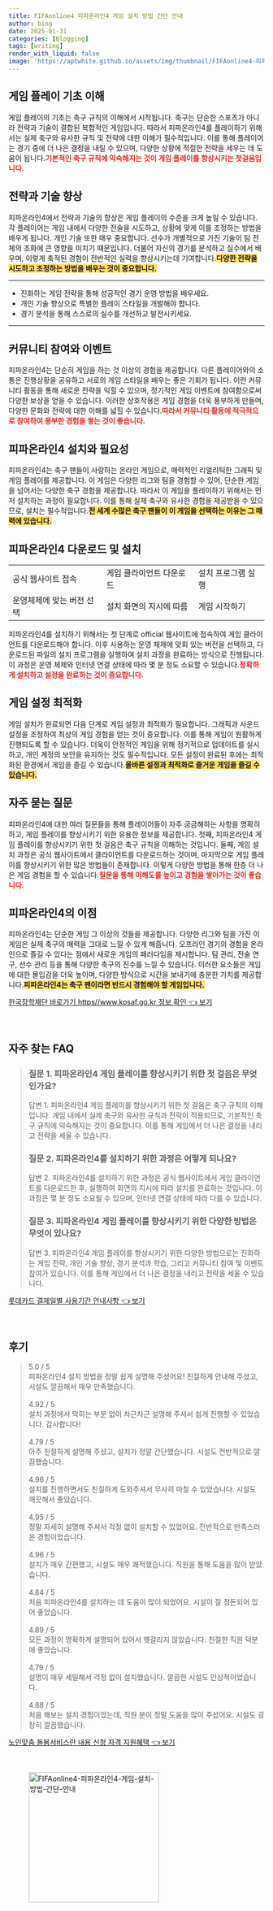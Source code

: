 ```yaml
---
title: FIFAonline4 피파온라인4 게임 설치 방법 간단 안내
author: bing
date: 2025-01-31
categories: [Blogging]
tags: [writing]
render_with_liquid: false
image: 'https://aptwhite.github.io/assets/img/thumbnail/FIFAonline4-피파온라인4-게임-설치-방법-간단-안내.webp'
---
```



<h2 id='게임 플레이 기초 이해'>게임 플레이 기초 이해</h2>

<p>게임 플레이의 기초는 축구 규칙의 이해에서 시작됩니다. 축구는 단순한 스포츠가 아니라 전략과 기술이 결합된 복합적인 게임입니다. 따라서 피파온라인4를 플레이하기 위해서는 실제 축구와 유사한 규칙 및 전략에 대한 이해가 필수적입니다. 이를 통해 플레이어는 경기 중에 더 나은 결정을 내릴 수 있으며, 다양한 상황에 적절한 전략을 세우는 데 도움이 됩니다.<b><span style="color: #ee2323;">기본적인 축구 규칙에 익숙해지는 것이 게임 플레이를 향상시키는 첫걸음입니다.</span></b></p>

<h2 id='전략과 기술 향상'>전략과 기술 향상</h2>

<p>피파온라인4에서 전략과 기술의 향상은 게임 플레이의 수준을 크게 높일 수 있습니다. 각 플레이어는 게임 내에서 다양한 전술을 시도하고, 상황에 맞게 이를 조정하는 방법을 배우게 됩니다. 개인 기술 또한 매우 중요합니다. 선수가 개별적으로 가진 기술이 팀 전체의 조화에 큰 영향을 미치기 때문입니다. 더불어 자신의 경기를 분석하고 실수에서 배우며, 이렇게 축적된 경험이 전반적인 실력을 향상시키는데 기여합니다.<b><span style="background-color: #ffe066;">다양한 전략을 시도하고 조정하는 방법을 배우는 것이 중요합니다.</span></b></p>

<hr />

<ul>
    <li>진화하는 게임 전략을 통해 성공적인 경기 운영 방법을 배우세요.</li>
    <li>개인 기술 향상으로 특별한 플레이 스타일을 개발해야 합니다.</li>
    <li>경기 분석을 통해 스스로의 실수를 개선하고 발전시키세요.</li>
</ul>

<hr />

<h2 id='커뮤니티 참여와 이벤트'>커뮤니티 참여와 이벤트</h2>

<p>피파온라인4는 단순히 게임을 하는 것 이상의 경험을 제공합니다. 다른 플레이어와의 소통은 진행상황을 공유하고 서로의 게임 스타일을 배우는 좋은 기회가 됩니다. 이런 커뮤니티 활동을 통해 새로운 전략을 익힐 수 있으며, 정기적인 게임 이벤트에 참여함으로써 다양한 보상을 얻을 수 있습니다. 이러한 상호작용은 게임 경험을 더욱 풍부하게 만들며, 다양한 문화와 전략에 대한 이해를 넓힐 수 있습니다.<b><span style="color: #ee2323;">따라서 커뮤니티 활동에 적극적으로 참여하여 풍부한 경험을 쌓는 것이 좋습니다.</span></b></p>

<h2 id='피파온라인4 설치와 필요성'>피파온라인4 설치와 필요성</h2>

<p>피파온라인4는 축구 팬들이 사랑하는 온라인 게임으로, 매력적인 리얼리틱한 그래픽 및 게임 플레이를 제공합니다. 이 게임은 다양한 리그와 팀을 경험할 수 있어, 단순한 게임을 넘어서는 다양한 축구 경험을 제공합니다. 따라서 이 게임을 플레이하기 위해서는 먼저 설치하는 과정이 필요합니다. 이를 통해 실제 축구와 유사한 경험을 제공받을 수 있으므로, 설치는 필수적입니다.<b><span style="background-color: #ffe066;">전 세계 수많은 축구 팬들이 이 게임을 선택하는 이유는 그 매력에 있습니다.</span></b></p>

<h2 id='피파온라인4 다운로드 및 설치'>피파온라인4 다운로드 및 설치</h2>

<table>
    <tr>
        <td>공식 웹사이트 접속</td>
        <td>게임 클라이언트 다운로드</td>
        <td>설치 프로그램 실행</td>
    </tr>
    <tr>
        <td>운영체제에 맞는 버전 선택</td>
        <td>설치 화면의 지시에 따름</td>
        <td>게임 시작하기</td>
    </tr>
</table>

<p>피파온라인4를 설치하기 위해서는 첫 단계로 official 웹사이트에 접속하여 게임 클라이언트를 다운로드해야 합니다. 이후 사용하는 운영 체제에 맞회 있는 버전을 선택하고, 다운로드된 파일의 설치 프로그램을 실행하여 설치 과정을 완료하는 방식으로 진행됩니다. 이 과정은 운영 체제와 인터넷 연결 상태에 따라 몇 분 정도 소요할 수 있습니다.<b><span style="color: #ee2323;">정확하게 설치하고 설정을 완료하는 것이 중요합니다.</span></b></p>

<h2 id='게임 설정 최적화'>게임 설정 최적화</h2>

<p>게임 설치가 완료되면 다음 단계로 게임 설정과 최적화가 필요합니다. 그래픽과 사운드 설정을 조정하여 최상의 게임 경험을 얻는 것이 중요합니다. 이를 통해 게임이 원활하게 진행되도록 할 수 있습니다. 더욱이 안정적인 게임을 위해 정기적으로 업데이트를 실시하고, 개인 계정의 보안을 유지하는 것도 필수적입니다. 모든 설정이 완료된 후에는 최적화된 환경에서 게임을 즐길 수 있습니다.<b><span style="background-color: #ffe066;">올바른 설정과 최적화로 즐거운 게임을 즐길 수 있습니다.</span></b></p>

<h2 id='자주 묻는 질문'>자주 묻는 질문</h2>

<p>피파온라인4에 대한 여러 질문들을 통해 플레이어들이 자주 궁금해하는 사항을 명확히 하고, 게임 플레이를 향상시키기 위한 유용한 정보를 제공합니다. 첫째, 피파온라인4 게임 플레이를 향상시키기 위한 첫 걸음은 축구 규칙을 이해하는 것입니다. 둘째, 게임 설치 과정은 공식 웹사이트에서 클라이언트를 다운로드하는 것이며, 마지막으로 게임 플레이를 향상시키기 위한 많은 방법들이 존재합니다. 이렇게 다양한 방법을 통해 한층 더 나은 게임 경험을 할 수 있습니다.<b><span style="color: #ee2323;">질문을 통해 이해도를 높이고 경험을 쌓아가는 것이 좋습니다.</span></b></p>

<h2 id='피파온라인4의 이점'>피파온라인4의 이점</h2>

<p>피파온라인4는 단순한 게임 그 이상의 것들을 제공합니다. 다양한 리그와 팀을 가진 이 게임은 실제 축구의 매력을 그대로 느낄 수 있게 해줍니다. 오프라인 경기의 경험을 온라인으로 즐길 수 있다는 점에서 새로운 게임의 패러다임을 제시합니다. 팀 관리, 전술 연구, 선수 관리 등을 통해 다양한 축구의 진수를 느낄 수 있습니다. 이러한 요소들은 게임에 대한 몰입감을 더욱 높이며, 다양한 방식으로 시간을 보내기에 충분한 가치를 제공합니다.<b><span style="background-color: #ffe066;">피파온라인4는 축구 팬이라면 반드시 경험해야 할 게임입니다.</span></b></p>


<p><a class="click-button" title="한국장학재단 바로가기 https//www.kosaf.go.kr 정보 확인" href="https://aptwhite.github.io/posts/%ED%95%9C%EA%B5%AD%EC%9E%A5%ED%95%99%EC%9E%AC%EB%8B%A8-%EB%B0%94%EB%A1%9C%EA%B0%80%EA%B8%B0-httpswww.kosaf.go.kr-%EC%A0%95%EB%B3%B4-%ED%99%95%EC%9D%B8/" rel="dofollow">한국장학재단 바로가기 https//www.kosaf.go.kr 정보 확인 👈 보기</a></p><br>
<h2 id='자주_찾는_FAQ'>자주 찾는 FAQ</h2>
<div itemscope="" itemtype="https://schema.org/FAQPage"> 
<blockquote> 
<div itemscope="" itemprop="mainEntity" itemtype="https://schema.org/Question"> 
<h3 itemprop="name">질문 1. 피파온라인4 게임 플레이를 향상시키기 위한 첫 걸음은 무엇인가요?</h3> 
<div itemscope="" itemprop="acceptedAnswer" itemtype="https://schema.org/Answer"> 
<span itemprop="text"> 
<p>답변 1. 피파온라인4 게임 플레이를 향상시키기 위한 첫 걸음은 축구 규칙의 이해입니다. 게임 내에서 실제 축구와 유사한 규칙과 전략이 적용되므로, 기본적인 축구 규칙에 익숙해지는 것이 중요합니다. 이를 통해 게임에서 더 나은 결정을 내리고 전략을 세울 수 있습니다.</p> 
</span> 
</div> 
</div> 

<div itemscope="" itemprop="mainEntity" itemtype="https://schema.org/Question"> 
<h3 itemprop="name">질문 2. 피파온라인4를 설치하기 위한 과정은 어떻게 되나요?</h3> 
<div itemscope="" itemprop="acceptedAnswer" itemtype="https://schema.org/Answer"> 
<span itemprop="text"> 
<p>답변 2. 피파온라인4를 설치하기 위한 과정은 공식 웹사이트에서 게임 클라이언트를 다운로드한 후, 실행하여 화면의 지시에 따라 설치를 완료하는 것입니다. 이 과정은 몇 분 정도 소요될 수 있으며, 인터넷 연결 상태에 따라 다를 수 있습니다.</p> 
</span> 
</div> 
</div> 

<div itemscope="" itemprop="mainEntity" itemtype="https://schema.org/Question"> 
<h3 itemprop="name">질문 3. 피파온라인4 게임 플레이를 향상시키기 위한 다양한 방법은 무엇이 있나요?</h3> 
<div itemscope="" itemprop="acceptedAnswer" itemtype="https://schema.org/Answer"> 
<span itemprop="text"> 
<p>답변 3. 피파온라인4 게임 플레이를 향상시키기 위한 다양한 방법으로는 진화하는 게임 전략, 개인 기술 향상, 경기 분석과 학습, 그리고 커뮤니티 참여 및 이벤트 참여가 있습니다. 이를 통해 게임에서 더 나은 결정을 내리고 전략을 세울 수 있습니다.</p> 
</span> 
</div> 
</div> 
</blockquote> 
</div>
<p><a class="click-button" title="롯데카드 결제일별 사용기간 안내사항" href="https://aptwhite.github.io/posts/%EB%A1%AF%EB%8D%B0%EC%B9%B4%EB%93%9C-%EA%B2%B0%EC%A0%9C%EC%9D%BC%EB%B3%84-%EC%82%AC%EC%9A%A9%EA%B8%B0%EA%B0%84-%EC%95%88%EB%82%B4%EC%82%AC%ED%95%AD/" rel="dofollow">롯데카드 결제일별 사용기간 안내사항 👈 보기</a></p><br>
<h2 id='후기'>후기</h2>
<div itemscope itemtype="https://schema.org/Product">
  <blockquote>
  <div itemprop="review" itemscope itemtype="https://schema.org/Review">
      <div itemprop="reviewRating" itemscope itemtype="https://schema.org/Rating"> <span itemprop="ratingValue">5.0</span> / <span itemprop="bestRating">5</span> </div>
      <span itemprop="reviewBody">피파온라인4 설치 방법을 정말 쉽게 설명해 주셨어요! 친절하게 안내해 주셨고, 시설도 깔끔해서 매우 만족했습니다.</span>
  </div>
  <br>
  <div itemprop="review" itemscope itemtype="https://schema.org/Review">
      <div itemprop="reviewRating" itemscope itemtype="https://schema.org/Rating"> <span itemprop="ratingValue">4.92</span> / <span itemprop="bestRating">5</span> </div>
      <span itemprop="reviewBody">설치 과정에서 막히는 부분 없이 차근차근 설명해 주셔서 쉽게 진행할 수 있었습니다. 감사합니다!</span>
  </div>
  <br>
  <div itemprop="review" itemscope itemtype="https://schema.org/Review">
      <div itemprop="reviewRating" itemscope itemtype="https://schema.org/Rating"> <span itemprop="ratingValue">4.79</span> / <span itemprop="bestRating">5</span> </div>
      <span itemprop="reviewBody">아주 친절하게 설명해 주셨고, 설치가 정말 간단했습니다. 시설도 전반적으로 깔끔했습니다.</span>
  </div>
  <br>
  <div itemprop="review" itemscope itemtype="https://schema.org/Review">
      <div itemprop="reviewRating" itemscope itemtype="https://schema.org/Rating"> <span itemprop="ratingValue">4.96</span> / <span itemprop="bestRating">5</span> </div>
      <span itemprop="reviewBody">설치를 진행하면서도 친절하게 도와주셔서 무사히 마칠 수 있었습니다. 시설도 깨끗해서 좋았습니다.</span>
  </div>
  <br>
  <div itemprop="review" itemscope itemtype="https://schema.org/Review">
      <div itemprop="reviewRating" itemscope itemtype="https://schema.org/Rating"> <span itemprop="ratingValue">4.95</span> / <span itemprop="bestRating">5</span> </div>
      <span itemprop="reviewBody">정말 자세히 설명해 주셔서 걱정 없이 설치할 수 있었어요. 전반적으로 만족스러운 경험이었습니다.</span>
  </div>
  <br>
  <div itemprop="review" itemscope itemtype="https://schema.org/Review">
      <div itemprop="reviewRating" itemscope itemtype="https://schema.org/Rating"> <span itemprop="ratingValue">4.96</span> / <span itemprop="bestRating">5</span> </div>
      <span itemprop="reviewBody">설치가 매우 간편했고, 시설도 매우 쾌적했습니다. 직원을 통해 도움을 많이 받았습니다.</span>
  </div>
  <br>
  <div itemprop="review" itemscope itemtype="https://schema.org/Review">
      <div itemprop="reviewRating" itemscope itemtype="https://schema.org/Rating"> <span itemprop="ratingValue">4.84</span> / <span itemprop="bestRating">5</span> </div>
      <span itemprop="reviewBody">처음 피파온라인4를 설치하는 데 도움이 많이 되었어요. 시설이 잘 정돈되어 있어 좋았습니다.</span>
  </div>
  <br>
  <div itemprop="review" itemscope itemtype="https://schema.org/Review">
      <div itemprop="reviewRating" itemscope itemtype="https://schema.org/Rating"> <span itemprop="ratingValue">4.89</span> / <span itemprop="bestRating">5</span> </div>
      <span itemprop="reviewBody">모든 과정이 명확하게 설명되어 있어서 헷갈리지 않았습니다. 친절한 직원 덕분에 좋았습니다.</span>
  </div>
  <br>
  <div itemprop="review" itemscope itemtype="https://schema.org/Review">
      <div itemprop="reviewRating" itemscope itemtype="https://schema.org/Rating"> <span itemprop="ratingValue">4.79</span> / <span itemprop="bestRating">5</span> </div>
      <span itemprop="reviewBody">설명이 매우 세밀해서 걱정 없이 설치했습니다. 깔끔한 시설도 인상적이었습니다.</span>
  </div>
  <br>
  <div itemprop="review" itemscope itemtype="https://schema.org/Review">
      <div itemprop="reviewRating" itemscope itemtype="https://schema.org/Rating"> <span itemprop="ratingValue">4.88</span> / <span itemprop="bestRating">5</span> </div>
      <span itemprop="reviewBody">처음 해보는 설치 경험이었는데, 직원 분이 정말 도움을 많이 주셨어요. 시설도 굉장히 깔끔했습니다.</span>
  </div>
  </blockquote>
</div>
<p><a class="click-button" title="노인맞춤 돌봄서비스란 내용 신청 자격 지원혜택" href="https://aptwhite.github.io/posts/%EB%85%B8%EC%9D%B8%EB%A7%9E%EC%B6%A4-%EB%8F%8C%EB%B4%84%EC%84%9C%EB%B9%84%EC%8A%A4%EB%9E%80-%EB%82%B4%EC%9A%A9-%EC%8B%A0%EC%B2%AD-%EC%9E%90%EA%B2%A9-%EC%A7%80%EC%9B%90%ED%98%9C%ED%83%9D/" rel="dofollow">노인맞춤 돌봄서비스란 내용 신청 자격 지원혜택 👈 보기</a></p><br>
<figure class="image"><img src="https://aptwhite.github.io/assets/img/thumbnail/FIFAonline4-피파온라인4-게임-설치-방법-간단-안내.webp" alt="FIFAonline4-피파온라인4-게임-설치-방법-간단-안내" width="256" height="256"></figure>